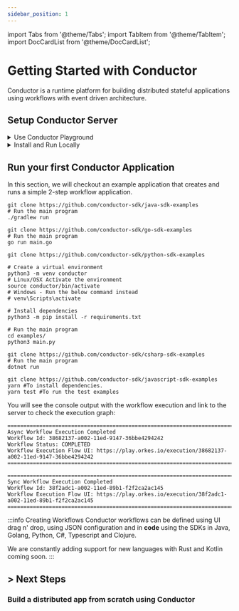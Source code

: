 ```yaml
---
sidebar_position: 1
---
```

import Tabs from '@theme/Tabs';
import TabItem from '@theme/TabItem';
import DocCardList from '@theme/DocCardList';

# Getting Started with Conductor
Conductor is a runtime platform for building distributed stateful applications using workflows with event driven architecture.

## Setup Conductor Server

<details><summary>Use Conductor Playground</summary>
<p>
https://play.orkes.io is the easiest way to get started and provides fully features enterprise version of Conductor.

Using Playground requires authorization keys which you can generate easily by following the steps below:

1. Login to [https://play.orkes.io/](https://play.orkes.io/)
2. Navigate to __Applications__ from the left menu
3. Click __Create Application__ button to create a new application, give it a name
4. Open the newly created application
5. Click __Create Access Key__ to create the KEY and SECRET.  A dialog box opens with newly generated Key and Secret.
6. __Important__: Copy and store the Key and Secret in a safe location.  The secret is NEVER displayed again.

#### Setup environment variables
```shell
export KEY=<Your KEY>
export SECRET=<Your SECRET>
export CONDUCTOR_SERVER_URL=https://play.orkes.io/api
```
</p>
</details>

<details><summary>Install and Run Locally</summary>
<p>

#### Pre-requisites: `Docker`
Run the following command on the Unix, Linux or Mac OSX to download the container and start.
```shell
curl https://raw.githubusercontent.com/orkes-io/orkes-conductor-community/main/scripts/run_local.sh | sh
```

Alternatively, you can also run the container command explicitly:
```shell
docker run --init -p 8080:8080 -p 1234:5000 --mount source=redis,target=/redis \
--mount source=postgres,target=/pgdata orkesio/orkes-conductor-community-standalone:latest
```

#### Setup environment variables
```shell
export CONDUCTOR_SERVER_URL=http://localhost:8080/api
```

</p>
</details>


## Run your first Conductor Application
In this section, we will checkout an example application that creates and runs a simple 2-step workflow application.

<Tabs>
<TabItem value="Java" label="Java">

```shell
git clone https://github.com/conductor-sdk/java-sdk-examples
# Run the main program
./gradlew run

```
</TabItem>
<TabItem value="Golang" label="Golang">

```shell
git clone https://github.com/conductor-sdk/go-sdk-examples
# Run the main program
go run main.go
```
</TabItem>
<TabItem value="Python" label="Python">

```shell
git clone https://github.com/conductor-sdk/python-sdk-examples

# Create a virtual environment
python3 -m venv conductor
# Linux/OSX Activate the environment
source conductor/bin/activate
# Windows - Run the below command instead
# venv\Scripts\activate

# Install dependencies
python3 -m pip install -r requirements.txt

# Run the main program
cd examples/
python3 main.py

```
</TabItem>
<TabItem value="CSharp" label="CSharp">

```shell
git clone https://github.com/conductor-sdk/csharp-sdk-examples
# Run the main program
dotnet run
```
</TabItem>
<TabItem value="Javascript" label="Javascript">

```shell
git clone https://github.com/conductor-sdk/javascript-sdk-examples
yarn #To install dependencies.
yarn test #To run the test examples
```
</TabItem>
<TabItem value="Clojure" label="Clojure">
</TabItem>
</Tabs>

You will see the console output with the workflow execution and link to the server to check the execution graph:

```shell
=======================================================================================
Async Workflow Execution Completed
Workflow Id: 38682137-a002-11ed-9147-36bbe4294242
Workflow Status: COMPLETED
Workflow Execution Flow UI: https://play.orkes.io/execution/38682137-a002-11ed-9147-36bbe4294242
=======================================================================================

=======================================================================================
Sync Workflow Execution Completed
Workflow Id: 38f2adc1-a002-11ed-89b1-f2f2ca2ac145
Workflow Execution Flow UI: https://play.orkes.io/execution/38f2adc1-a002-11ed-89b1-f2f2ca2ac145
=======================================================================================

```
:::info Creating Workflows
Conductor workflows can be defined using UI drag n' drop, using JSON configuration and in **code**
using the SDKs in Java, Golang, Python, C#, Typescript and Clojure.

We are constantly adding support for new languages with Rust and Kotlin coming soon.
:::

## > Next Steps

### Build a distributed app from scratch using Conductor
<DocCardList />
